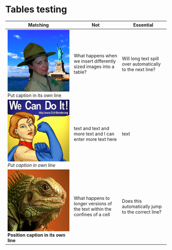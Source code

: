# Tables testing

| Matching | Not | Essential |
| --- | --- | --- |
| ![](ranger-640.jpg) Put caption in its own line | What happens when we insert differently sized images into a table? | Will long text spill over automatically to the next line? |
| ![](we-can-300.gif) *Put caption in own line* | text and text and more text and I can enter more text here | text |
| ![](lizard-300.png) **Position caption in its own line** | What happens to longer versions of the text within the confines of a cell | Does this automatically jump to the correct line? |
